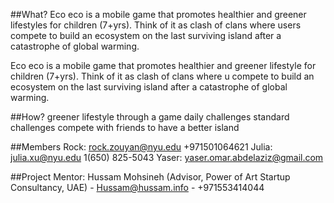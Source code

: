 ##What?
Eco eco is a mobile game that promotes healthier and greener lifestyles for children (7+yrs). Think of it as clash of clans where users compete to build an ecosystem on the last surviving island after a catastrophe of global warming.


Eco eco is a mobile game that promotes healthier and greener lifestyle for children (7+yrs). Think of it as clash of clans where u compete to build an ecosystem on the last surviving island after a catastrophe of global warming.

##How?
greener lifestyle through a game
daily challenges
standard challenges
compete with friends to have a better island


##Members
Rock: rock.zouyan@nyu.edu +971501064621
Julia: julia.xu@nyu.edu 1(650) 825-5043
Yaser: yaser.omar.abdelaziz@gmail.com


##Project Mentor: 
Hussam Mohsineh (Advisor, Power of Art Startup Consultancy, UAE) - Hussam@hussam.info - +971553414044

